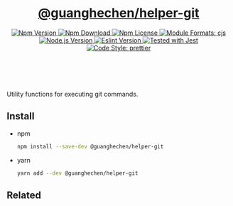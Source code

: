 <header>
  <h1 align="center">
    <a href="https://github.com/guanghechen/node-scaffolds/tree/@guanghechen/helper-git@6.0.0-alpha.5/packages/helper-git#readme">@guanghechen/helper-git</a>
  </h1>
  <div align="center">
    <a href="https://www.npmjs.com/package/@guanghechen/helper-git">
      <img
        alt="Npm Version"
        src="https://img.shields.io/npm/v/@guanghechen/helper-git.svg"
      />
    </a>
    <a href="https://www.npmjs.com/package/@guanghechen/helper-git">
      <img
        alt="Npm Download"
        src="https://img.shields.io/npm/dm/@guanghechen/helper-git.svg"
      />
    </a>
    <a href="https://www.npmjs.com/package/@guanghechen/helper-git">
      <img
        alt="Npm License"
        src="https://img.shields.io/npm/l/@guanghechen/helper-git.svg"
      />
    </a>
    <a href="#install">
      <img
        alt="Module Formats: cjs"
        src="https://img.shields.io/badge/module_formats-cjs-green.svg"
      />
    </a>
    <a href="https://github.com/nodejs/node">
      <img
        alt="Node.js Version"
        src="https://img.shields.io/node/v/@guanghechen/helper-git"
      />
    </a>
    <a href="https://github.com/facebook/jest">
      <img
        alt="Eslint Version"
        src="https://img.shields.io/npm/dependency-version/@guanghechen/helper-git/peer/jest"
      />
    </a>
    <a href="https://github.com/facebook/jest">
      <img
        alt="Tested with Jest"
        src="https://img.shields.io/badge/tested_with-jest-9c465e.svg"
      />
    </a>
    <a href="https://github.com/prettier/prettier">
      <img
        alt="Code Style: prettier"
        src="https://img.shields.io/badge/code_style-prettier-ff69b4.svg?style=flat-square"
      />
    </a>
  </div>
</header>
<br/>


Utility functions for executing git commands.

## Install

* npm

  ```bash
  npm install --save-dev @guanghechen/helper-git
  ```

* yarn

  ```bash
  yarn add --dev @guanghechen/helper-git
  ```


## Related


[homepage]: https://github.com/guanghechen/node-scaffolds/tree/@guanghechen/helper-git@6.0.0-alpha.5/packages/helper-git#readme
